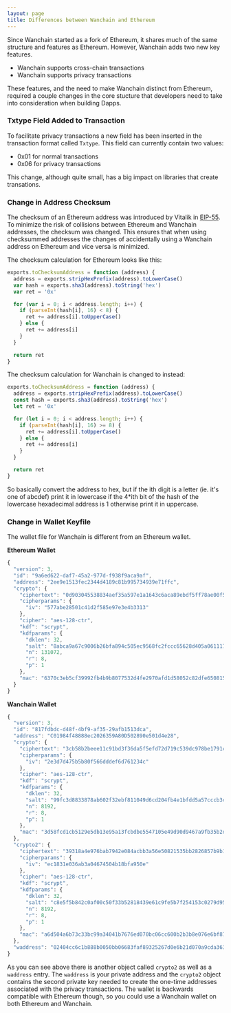```yaml
---
layout: page
title: Differences between Wanchain and Ethereum
---
```


Since Wanchain started as a fork of Ethereum, it shares much of the same
structure and features as Ethereum. However, Wanchain adds two new key
features.

* Wanchain supports cross-chain transactions
* Wanchain supports privacy transactions

These features, and the need to make Wanchain distinct from Ethereum, required
a couple changes in the core stucture that developers need to take into
consideration when building Dapps.

### Txtype Field Added to Transaction

To facilitate privacy transactions a new field has been inserted in the transaction format called `Txtype`. This field can currently contain two values:

* 0x01 for normal transactions
* 0x06 for privacy transactions

This change, although quite small, has a big impact on libraries that create transations.

### Change in Address Checksum

The checksum of an Ethereum address was introduced by Vitalik in [EIP-55](https://github.com/ethereum/EIPs/blob/master/EIPS/eip-55.md).
To minimize the risk of collisions between Ethereum and Wanchain addresses, the checksum was changed. This ensures that when using checksummed addresses the changes of accidentally using a Wanchain address on Ethereum and vice versa is minimized.


The checksum calculation for Ethereum looks like this:

```js
exports.toChecksumAddress = function (address) {
  address = exports.stripHexPrefix(address).toLowerCase()
  var hash = exports.sha3(address).toString('hex')
  var ret = '0x'

  for (var i = 0; i < address.length; i++) {
    if (parseInt(hash[i], 16) < 8) {
      ret += address[i].toUpperCase()
    } else {
      ret += address[i]
    }
  }

  return ret
}
```

The checksum calculation for Wanchain is changed to instead:

```js
exports.toChecksumAddress = function (address) {
  address = exports.stripHexPrefix(address).toLowerCase()
  const hash = exports.sha3(address).toString('hex')
  let ret = '0x'

  for (let i = 0; i < address.length; i++) {
    if (parseInt(hash[i], 16) >= 8) {
      ret += address[i].toUpperCase()
    } else {
      ret += address[i]
    }
  }

  return ret
}
```

So basically convert the address to hex, but if the ith digit is a letter (ie. it's one of abcdef) print it in lowercase if the 4\*ith bit of the hash of the lowercase hexadecimal address is 1 otherwise print it in uppercase.

### Change in Wallet Keyfile

The wallet file for Wanchain is different from an Ethereum wallet.

**Ethereum Wallet**
```js
{
  "version": 3,
  "id": "9a6ed622-daf7-45a2-977d-f938f9aca9af",
  "address": "2ee9e1513fec2344d4189c81b995734939e71ffc",
  "crypto": {
    "ciphertext": "0d903045538834aef35a597e1a1643c6aca89ebdf5ff78ae00f54865ca4b1837",
    "cipherparams": {
      "iv": "577abe28501c41d2f585e97e3e4b3313"
    },
    "cipher": "aes-128-ctr",
    "kdf": "scrypt",
    "kdfparams": {
      "dklen": 32,
      "salt": "8abca9a67c9006b26bfa894c505ec9568fc2fccc65628d405a061117ece8f1e3",
      "n": 131072,
      "r": 8,
      "p": 1
    },
    "mac": "6370c3eb5cf39992fb4b9b8077532d4fe2970afd1d58052c82dfe650815414de"
  }
}
```

**Wanchain Wallet**
```js
{
  "version": 3,
  "id": "817fdbdc-d48f-4bf9-af35-29afb1513dca",
  "address": "C01984f48888ec2026359A80D502890e501d4e28",
  "crypto": {
    "ciphertext": "3cb58b2beee11c91bd3f36da5f5efd72d719c539dc978be1791cd7731318a936",
    "cipherparams": {
      "iv": "2e3d7d475b5b80f566dddef6d761234c"
    },
    "cipher": "aes-128-ctr",
    "kdf": "scrypt",
    "kdfparams": {
      "dklen": 32,
      "salt": "99fc3d8833878ab602f32ebf811049d6cd204fb4e1bfdd5a57cccb3c651ad8ef",
      "n": 8192,
      "r": 8,
      "p": 1
    },
    "mac": "3d58fcd1cb5129e5db13e95a13fcbdbe5547105e49d90d9467a9fb35b2dacfd3"
  },
  "crypto2": {
    "ciphertext": "39318a4e976bab7942e084acbb3a56e50821535bb2826857b9b10bd700211ac8",
    "cipherparams": {
      "iv": "ec1831e036ab3a04674504b18bfa950e"
    },
    "cipher": "aes-128-ctr",
    "kdf": "scrypt",
    "kdfparams": {
      "dklen": 32,
      "salt": "c8e5f5b842c0af00c50f33b52818439e61c9fe5b7f254153c0279d9585a17d00",
      "n": 8192,
      "r": 8,
      "p": 1
    },
    "mac": "a6d504a6b73c33bc99a34041b7676ed070bc06cc600b2b3b8e076e6bf873cde3"
  },
  "waddress": "02404cc6c1b888b0050bb06683faf89325267d0e6b21d070a9cda363525fed30630263ed50506e25db5a4720a980288f10af1b4b346db585377ccc2d2c8c48f9cd2a"
}
```

As you can see above there is another object called `crypto2` as well as a `waddress` entry. The `waddress` is your private address and the `crypto2` object contains the second private key needed to create the one-time addresses associated with the privacy transactions. The wallet is backwards compatible with Ethereum though, so you could use a Wanchain wallet on both Ethereum and Wanchain.
